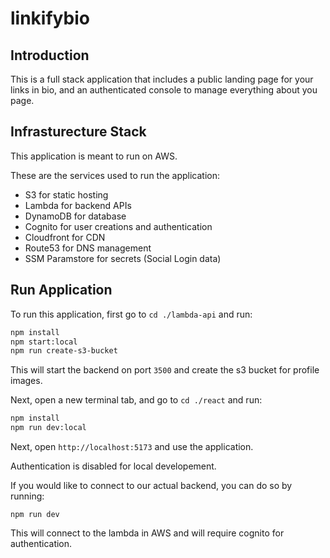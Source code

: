 # linkifybio

## Introduction

This is a full stack application that includes a public landing page for your links in bio, and an authenticated console to manage everything about you page.

## Infrasturecture Stack

This application is meant to run on AWS.

These are the services used to run the application:

* S3 for static hosting
* Lambda for backend APIs
* DynamoDB for database
* Cognito for user creations and authentication
* Cloudfront for CDN
* Route53 for DNS management
* SSM Paramstore for secrets (Social Login data)

## Run Application

To run this application, first go to `cd ./lambda-api` and run:

```sh
npm install
npm start:local
npm run create-s3-bucket
```
 
This will start the backend on port `3500` and create the s3 bucket for profile images.

Next, open a new terminal tab, and go to `cd ./react` and run:

```sh
npm install
npm run dev:local
```

Next, open `http://localhost:5173` and use the application. 

Authentication is disabled for local developement.

If you would like to connect to our actual backend, you  can do so by running:

```
npm run dev
```

This will connect to the lambda in AWS and will require cognito for authentication.

